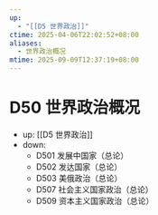 ```yaml
---
up:
  - "[[D5 世界政治]]"
ctime: 2025-04-06T22:02:52+08:00
aliases:
  - 世界政治概况
mtime: 2025-09-09T12:37:19+08:00
---
```


# D50 世界政治概况

- up: [[D5 世界政治]]
- down:	
	- D501 发展中国家（总论）
	- D502 发达国家（总论）
	- D503 美俄政治（总论）
	- D507 社会主义国家政治（总论）
	- D509 资本主义国家政治（总论）
	
